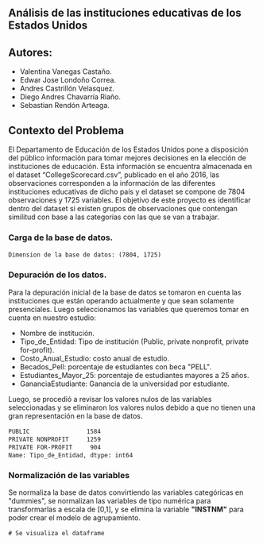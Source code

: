 <!DOCTYPE html>
<html xmlns="http://www.w3.org/1999/xhtml" lang="" xml:lang="">

<head>
  <meta charset="utf-8" />
  <meta name="generator" content="pandoc" />
  <meta name="viewport" content="width=device-width, initial-scale=1.0, user-scalable=yes" />
  <title>Análisis de las instituciones educativas de los Estados Unidos.</title>
  <link rel="stylesheet" href="styles.css">
</head>

<body>
  <section id="análisis-de-las-instituciones-educativas-de-los-estados-unidos" class="cell markdown">
    <h1>Análisis de las instituciones educativas de los Estados Unidos</h1>
    <h2 id="autores">Autores:</h2>
    <ul>
      <li>Valentina Vanegas Castaño.</li>
      <li>Edwar Jose Londoño Correa.</li>
      <li>Andres Castrillón Velasquez.</li>
      <li>Diego Andres Chavarría Riaño.</li>
      <li>Sebastian Rendón Arteaga.</li>
    </ul>
  </section>
  <section id="contexto-del-problema" class="cell markdown">
    <h1>Contexto del Problema</h1>
    <p>El Departamento de Educación de los Estados Unidos pone a disposición del público información para tomar mejores
      decisiones en la elección de instituciones de educación. Esta información se encuentra almacenada en el dataset
      “CollegeScorecard.csv”, publicado en el año 2016, las observaciones corresponden a la información de las
      diferentes instituciones educativas de dicho país y el dataset se compone de 7804 observaciones y 1725 variables.
      El objetivo de este proyecto es identificar dentro del dataset si existen grupos de observaciones que contengan
      similitud con base a las categorías con las que se van a trabajar.</p>
  </section>
  <section id="carga-de-la-base-de-datos" class="cell markdown">
    <h3>Carga de la base de datos.</h3>
  </section>
  <div class="cell code" data-execution_count="2">
    <div class="sourceCode" id="cb1">
    </div>
    <div class="output execute_result" data-execution_count="2">
      <pre><code>Dimension de la base de datos: (7804, 1725)</code></pre>
    </div>
  </div>
  <section id="depuración-de-los-datos" class="cell markdown">
    <h3>Depuración de los datos.</h3>
  </section>
  <div class="cell markdown">
    <p>Para la depuración inicial de la base de datos se tomaron en cuenta las instituciones que están operando
      actualmente y que sean solamente presenciales. Luego seleccionamos las variables que queremos tomar en cuenta en
      nuestro estudio:</p>
    <ul>
      <li>Nombre de institución.</li>
      <li>Tipo_de_Entidad: Tipo de institución (Public, private nonprofit, private for-profit).</li>
      <li>Costo_Anual_Estudio: costo anual de estudio.</li>
      <li>Becados_Pell: porcentaje de estudiantes con beca "PELL".</li>
      <li>Estudiantes_Mayor_25: porcentaje de estudiantes mayores a 25 años.</li>
      <li>GananciaEstudiante: Ganancia de la universidad por estudiante.</li>
    </ul>
    <p>Luego, se procedió a revisar los valores nulos de las variables seleccionadas y se eliminaron los valores nulos
      debido a que no tienen una gran representación en la base de datos.</p>
  </div>
  <div class="cell code" data-execution_count="7">
    <div class="sourceCode" id="cb4">
      <pre class="sourceCode python"><code class="sourceCode python"></code></pre>
    </div>
    <div class="output execute_result" data-execution_count="7">
      <pre><code>PUBLIC                1584
PRIVATE NONPROFIT     1259
PRIVATE FOR-PROFIT     904
Name: Tipo_de_Entidad, dtype: int64</code></pre>
    </div>
  </div>
  <section id="normalización-de-las-variables" class="cell markdown">
    <h3>Normalización de las variables</h3>
    <p>Se normaliza la base de datos convirtiendo las variables categóricas en "dummies", se normalizan las variables de
      tipo numérica para transformarlas a escala de [0,1], y se elimina la variable <strong>"INSTNM"</strong> para poder
      crear el modelo de agrupamiento.</p>
  </section>
  <div class="cell code" data-execution_count="12">
    <div class="sourceCode" id="cb6">
      <pre
        class="sourceCode python"><code class="sourceCode python"><span id="cb6-1"><a href="#cb6-1" aria-hidden="true" tabindex="-1"></a><span class="co"># Se visualiza el dataframe</span></span></code></pre>
    </div>
    <div class="output execute_result" data-execution_count="12">
      <div>
        <style scoped>
          .dataframe tbody tr th:only-of-type {
            vertical-align: middle;
          }

          .dataframe tbody tr th {
            vertical-align: top;
          }

          .dataframe thead th {
            text-align: right;
          }
        </style>
        <table border="1" class="dataframe">
          <thead>
            <tr style="text-align: right;">
              <th></th>
              <th>Costo_Anual_Estudio</th>
              <th>Becados_Pell</th>
              <th>Estudiantes_Mayor_25</th>
              <th>GananciaEstudiante</th>
              <th>Tipo_de_Entidad_PRIVATE FOR-PROFIT</th>
              <th>Tipo_de_Entidad_PRIVATE NONPROFIT</th>
              <th>Tipo_de_Entidad_PUBLIC</th>
            </tr>
          </thead>
          <tbody>
            <tr>
              <th>0</th>
              <td>0.209497</td>
              <td>0.7115</td>
              <td>0.1049</td>
              <td>0.147049</td>
              <td>0</td>
              <td>0</td>
              <td>1</td>
            </tr>
            <tr>
              <th>1</th>
              <td>0.225169</td>
              <td>0.3505</td>
              <td>0.2422</td>
              <td>0.146562</td>
              <td>0</td>
              <td>0</td>
              <td>1</td>
            </tr>
            <tr>
              <th>2</th>
              <td>0.115806</td>
              <td>0.6839</td>
              <td>0.8540</td>
              <td>0.195638</td>
              <td>0</td>
              <td>1</td>
              <td>0</td>
            </tr>
            <tr>
              <th>3</th>
              <td>0.229663</td>
              <td>0.3281</td>
              <td>0.2640</td>
              <td>0.135023</td>
              <td>0</td>
              <td>0</td>
              <td>1</td>
            </tr>
            <tr>
              <th>4</th>
              <td>0.188336</td>
              <td>0.8265</td>
              <td>0.1270</td>
              <td>0.126763</td>
              <td>0</td>
              <td>0</td>
              <td>1</td>
            </tr>
          </tbody>
        </table>
      </div>
    </div>
  </div>
  <section id="correlación-de-las-variables" class="cell markdown">
    <h3>Correlación de las variables</h3>
    <p>Se analiza el grado de correlación existente entre las variables con las que se esta trabajando.</p>
  </section>
  <div class="cell code" data-execution_count="13">
    <div class="sourceCode" id="cb7">
      <pre
        class="sourceCode python"><code class="sourceCode python"><span id="cb7-1"><a href="#cb7-1" aria-hidden="true" tabindex="-1"></a><span class="co"># Se crea y se grafica la matriz de correlación</span></span></code></pre>
    </div>
    <div class="output display_data">
      <p><img src="assets/a74d98b8910b0f9b053b212926f1c8e877f8531b.png" /></p>
    </div>
  </div>
  <div class="cell markdown">
    <p>Se puede observar que la correlación mas significativa es entre las variables "Costo_Anual_Estudio" y
      "GananciaEstudiante" que tiene un valor de 0.79.</p>
  </div>
  <section id="creación-el-modelo-de-agrupamiento" class="cell markdown">
    <h3>Creación el modelo de agrupamiento.</h3>
    <p>Para el proyecto, se utilizará el metodo <strong>K-Means</strong>. Para esto primero se utilizará el método
      <strong>Codo</strong> para poder identificar el número óptimo de clusters. Ya luego se procede a la creación de
      los clusters.
    </p>
  </section>
  <div class="cell code" data-execution_count="14">
    <div class="sourceCode" id="cb8">
      <pre
        class="sourceCode python"><code class="sourceCode python"><span id="cb8-1"><a href="#cb8-1" aria-hidden="true" tabindex="-1"></a><span class="co">#Se analiza el número óptimo de clusters</span></span></code></pre>
    </div>
    <div class="output display_data">
      <p><img src="assets/6c5b2164ef8dd581ea27343c37e4d5882a44f49c.png" /></p>
    </div>
    <div class="output execute_result" data-execution_count="14">
      <pre><code>&lt;AxesSubplot:title={&#39;center&#39;:&#39;Distortion Score Elbow for KMeans Clustering&#39;}, xlabel=&#39;k&#39;, ylabel=&#39;distortion score&#39;&gt;</code></pre>
    </div>
  </div>
  <div class="cell markdown">
    <p>Al realizar el método del codo encontramos que el número óptimo de clusters es 4.</p>
  </div>
  <div class="cell code" data-execution_count="15">
    <div class="sourceCode" id="cb10">
      <pre
        class="sourceCode python"><code class="sourceCode python"><span id="cb10-1"><a href="#cb10-1" aria-hidden="true" tabindex="-1"></a><span class="co"># Se crea el modelo usando K-Means, y se grafican sus centroides</span></span></code></pre>
    </div>
    <div class="output display_data">
      <p><img src="assets/30a7a0ea3c112679c3b7b7a287b6279f6acf3506.png" /></p>
    </div>
  </div>
  <div class="cell code" data-execution_count="16">
    <div class="sourceCode" id="cb11">
      <pre
        class="sourceCode python"><code class="sourceCode python"><span id="cb11-1"><a href="#cb11-1" aria-hidden="true" tabindex="-1"></a><span class="co">#Se crean los grupos de acuerdo a la clasificación obtenida</span></span>
<span id="cb11-2"><a href="#cb11-2" aria-hidden="true" tabindex="-1"></a><span class="co">#Se crea el dataframe df el cual contiene la media todas las variables por grupo</span></span>
<span id="cb11-3"><a href="#cb11-3" aria-hidden="true" tabindex="-1"></a><span class="co">#Se visualiza el data frame df</span></span></code></pre>
    </div>
    <div class="output execute_result" data-execution_count="16">
      <div>
        <style scoped>
          .dataframe tbody tr th:only-of-type {
            vertical-align: middle;
          }

          .dataframe tbody tr th {
            vertical-align: top;
          }

          .dataframe thead th {
            text-align: right;
          }
        </style>
        <table border="1" class="dataframe">
          <thead>
            <tr style="text-align: right;">
              <th></th>
              <th>grupo0</th>
              <th>grupo1</th>
              <th>grupo2</th>
              <th>grupo3</th>
            </tr>
          </thead>
          <tbody>
            <tr>
              <th>Costo_Anual_Estudio</th>
              <td>23987.182449</td>
              <td>24699.337389</td>
              <td>24683.785621</td>
              <td>24284.678138</td>
            </tr>
            <tr>
              <th>Becados_Pell</th>
              <td>0.488891</td>
              <td>0.484248</td>
              <td>0.486150</td>
              <td>0.474290</td>
            </tr>
            <tr>
              <th>Estudiantes_Mayor_25</th>
              <td>0.362336</td>
              <td>0.365876</td>
              <td>0.361796</td>
              <td>0.347972</td>
            </tr>
            <tr>
              <th>GananciaEstudiante</th>
              <td>9774.950126</td>
              <td>9977.357301</td>
              <td>10316.990850</td>
              <td>9770.716599</td>
            </tr>
            <tr>
              <th>Tipo_de_Entidad_PRIVATE FOR-PROFIT</th>
              <td>0.239268</td>
              <td>0.236726</td>
              <td>0.254902</td>
              <td>0.234818</td>
            </tr>
            <tr>
              <th>Tipo_de_Entidad_PRIVATE NONPROFIT</th>
              <td>0.328914</td>
              <td>0.359513</td>
              <td>0.329412</td>
              <td>0.325911</td>
            </tr>
            <tr>
              <th>Tipo_de_Entidad_PUBLIC</th>
              <td>0.431818</td>
              <td>0.403761</td>
              <td>0.415686</td>
              <td>0.439271</td>
            </tr>
            <tr>
              <th>Clasificacion</th>
              <td>0.000000</td>
              <td>1.000000</td>
              <td>2.000000</td>
              <td>3.000000</td>
            </tr>
          </tbody>
        </table>
      </div>
    </div>
  </div>
  <div class="cell markdown">
    <h3>Se grafica un box-plot</h3>
    <p><img src="assets/newplot.png" /></p>
  </div>
  <section id="conclusión" class="cell markdown">
    <h3>Conclusión</h3>
  </section>
  <div class="cell markdown">
    <p>Del análisis realizado no logramos identificar las características en especifico que hacen que una institucion
      educativa pertenezca a un grupo u otro, sin embargo si pudimos notar que en nuestro modelo de agrupamiento es
      bastante representativo, es decir, una diferencia el 0.01 entre grupos la podemos tomar como significativa. Por
      otro lado, realizando pruebas pudimos notar que, si dividimos el grupo en instituciones en específico
      ('University', 'College', 'Institution') tenemos un comportamiento similar, por lo que se decidió generar un
      estudio en general.</p>
  </div>
  <section id="propuesta" class="cell markdown">
    <h3>Propuesta</h3>
  </section>
  <div class="cell markdown">
    <p>Para realizar este mismo análisis en Colombia podemos revisar la información que proporciona el ministerio de
      educación en la que encontramos censos en las instituciones de educación superior y contrastando información para
      generar agrupamientos similares que nos permitan clasificar las instituciones de eduación superior en Colombia.
    </p>
  </div>
  <section id="refencias" class="cell markdown">
    <h3>Refencias</h3>
  </section>
  <div class="cell code">
    <div class="sourceCode" id="cb13">
      <pre
        class="sourceCode python"><code class="sourceCode python"><span id="cb13-1"><a href="#cb13-1" aria-hidden="true" tabindex="-1"></a>https:<span class="op">//</span>www.datacamp.com<span class="op">/</span>tutorial<span class="op">/</span>k<span class="op">-</span>means<span class="op">-</span>clustering<span class="op">-</span>r</span></code></pre>
    </div>
  </div>
</body>

</html>

